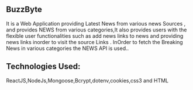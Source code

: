 ## BuzzByte

It is a Web Application providing Latest News from various news Sources , and provides NEWS from various categories,It also provides users with the flexible user functionalities such as add news links to news and providing news links inorder to visit the source Links . InOrder to fetch the Breaking News in various categories the NEWS API is used..

## Technologies Used:
ReactJS,NodeJs,Mongoose,Bcrypt,dotenv,cookies,css3 and HTML
